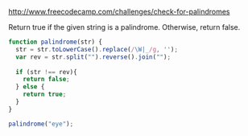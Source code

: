 http://www.freecodecamp.com/challenges/check-for-palindromes

Return true if the given string is a palindrome. Otherwise, return false.

```javascript
function palindrome(str) {
  str = str.toLowerCase().replace(/\W|_/g, '');
  var rev = str.split("").reverse().join("");
  
  if (str !== rev){
    return false;
  } else {
    return true;
  }
}

palindrome("eye");
```
